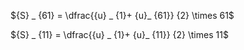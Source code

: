 ${S} _ {61} = \dfrac{{u} _ {1}+ {u}_ {61}}  {2} \times 61$

${S} _ {11} = \dfrac{{u} _ {1}+ {u}_ {11}}  {2} \times 11$